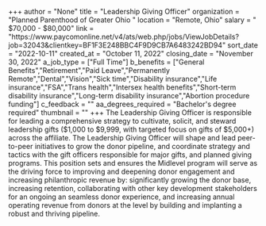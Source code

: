 +++
author = "None"
title = "Leadership Giving Officer"
organization = "Planned Parenthood of Greater Ohio "
location = "Remote, Ohio"
salary = " $70,000 - $80,000"
link = "https://www.paycomonline.net/v4/ats/web.php/jobs/ViewJobDetails?job=32043&clientkey=BF1F3E248BBC4F9D9CB7A6483242BD94"
sort_date = "2022-10-11"
created_at = "October 11, 2022"
closing_date = "November 30, 2022"
a_job_type = ["Full Time"]
b_benefits = ["General Benefits","Retirement","Paid Leave","Permanently Remote","Dental","Vision","Sick time","Disability insurance","Life insurance","FSA","Trans health","Intersex health benefits","Short-term disability insurance","Long-term disability insurance","Abortion procedure funding"]
c_feedback = ""
aa_degrees_required = "Bachelor's degree required"
thumbnail = ""
+++
The Leadership Giving Officer is responsible for leading a comprehensive strategy to cultivate, solicit, and steward leadership gifts ($1,000 to $9,999, with targeted focus on gifts of $5,000+) across the affiliate. The Leadership Giving Officer will shape and lead peer-to-peer initiatives to grow the donor pipeline, and coordinate strategy and tactics with the gift officers responsible for major gifts, and planned giving programs. This position sets and ensures the Midlevel program will serve as the driving force to improving and deepening donor engagement and increasing philanthropic revenue by: significantly growing the donor base, increasing retention, collaborating with other key development stakeholders for an ongoing an seamless donor experience, and increasing annual operating revenue from donors at the level by building and implanting a robust and thriving pipeline.
